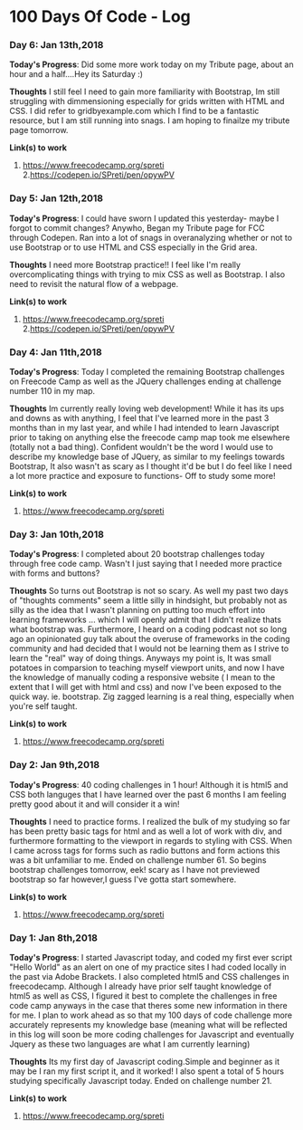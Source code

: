 # 100 Days Of Code - Log
### Day 6: Jan 13th,2018

**Today's Progress**: Did some more work today on my Tribute page, about an hour and a half....Hey its Saturday :)

**Thoughts** I still feel I need to gain more familiarity with Bootstrap, Im still struggling with dimmensioning especially for grids written with HTML and CSS. I did refer to gridbyexample.com which I find to be a fantastic resource, but I am still running into snags. I am hoping to finailze my tribute page tomorrow. 

**Link(s) to work**
1. https://www.freecodecamp.org/spreti 
2.https://codepen.io/SPreti/pen/opywPV

### Day 5: Jan 12th,2018

**Today's Progress**: I could have sworn I updated this yesterday- maybe I forgot to commit changes? Anywho, Began my Tribute page for FCC through Codepen. Ran into a lot of snags in overanalyzing whether or not to use Bootstrap or to use HTML and CSS especially in the Grid area. 

**Thoughts** I need more Bootstrap practice!! I feel like I'm really overcomplicating things with trying to mix CSS as well as Bootstrap. I also need to revisit the natural flow of a webpage. 

**Link(s) to work**
1. https://www.freecodecamp.org/spreti 
2.https://codepen.io/SPreti/pen/opywPV

### Day 4: Jan 11th,2018

**Today's Progress**: Today I completed the remaining Bootstrap challenges on Freecode Camp as well as the JQuery challenges ending at challenge number 110 in my map. 

**Thoughts** Im currently really loving web development! While it has its ups and downs as with anything, I feel that I've learned more in the past 3 months than in my last year, and while I had intended to learn Javascript prior to taking on anything else the freecode camp map took me elsewhere (totally not a bad thing). Confident wouldn't be the word I would use to describe my knowledge base of JQuery, as similar to my feelings towards Bootstrap, It also wasn't as scary as I thought it'd be but I do feel like I need a lot more practice and exposure to functions- Off to study some more! 

**Link(s) to work**
1. https://www.freecodecamp.org/spreti 

### Day 3: Jan 10th,2018

**Today's Progress**: I completed about 20 bootstrap challenges today through free code camp. Wasn't I just saying that I needed more practice with forms and buttons?

**Thoughts** So turns out Bootstrap is not so scary. As well my past two days of "thoughts comments" seem a little silly in hindsight, but probably not as silly as the idea that I wasn't planning on putting too much effort into learning frameworks ... which I will openly admit that I didn't realize thats what bootstrap was. Furthermore, I heard on a coding podcast not so long ago an opinionated guy talk about the overuse of frameworks in the coding community and had decided that I would not be learning them as I strive to learn the "real" way of doing things. Anyways my point is, It was small potatoes in comparsion to teaching myself viewport units, and now I have the knowledge of manually coding a responsive website ( I mean to the extent that I will get with html and css) and now I've been exposed to the quick way. ie. bootstrap.  Zig zagged learning is a real thing, especially when you're self taught.

**Link(s) to work**
1. https://www.freecodecamp.org/spreti 


### Day 2: Jan 9th,2018

**Today's Progress**: 40 coding challenges in 1 hour! Although it is html5 and CSS both languges that I have learned over the past 6 months I am feeling pretty good about it and will consider it a win! 

**Thoughts** I need to practice forms. I realized the bulk of my studying so far has been pretty basic tags for html and as well a lot of work with div, and furthermore formatting to the viewport in regards to styling with CSS. When I came across tags for forms such as radio buttons and form actions this was a bit unfamiliar to me. Ended on challenge number 61. So begins bootstrap challenges tomorrow, eek! scary as I have not previewed bootstrap so far however,I guess I've gotta start somewhere. 

**Link(s) to work**
1. https://www.freecodecamp.org/spreti 

### Day 1: Jan 8th,2018

**Today's Progress**: I started Javascript today, and coded my first ever script "Hello World" as an alert on one of my practice sites I had coded locally in the past via Adobe Brackets. I also completed html5 and CSS challenges in freecodecamp. Although I already have prior self taught knowledge of html5 as well as CSS, I figured it best to complete the challenges in free code camp anyways in the case that theres some new information in there for me. I plan to work ahead as so that my 100 days of code challenge more accurately represents my knowledge base (meaning what will be reflected in this log will soon be more coding challenges for Javascript and eventually Jquery as these two languages are what I am currently learning) 

**Thoughts** Its my first day of Javascript coding.Simple and beginner as it may be I ran my first script it, and it worked! I also spent a total of 5 hours studying specifically Javascript today. Ended on challenge number 21.

**Link(s) to work**
1. https://www.freecodecamp.org/spreti 
